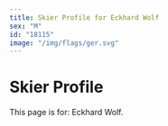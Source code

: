 ```yaml
---
title: Skier Profile for Eckhard Wolf
sex: "M"
id: "18115"
image: "/img/flags/ger.svg" 
---
```


# Skier Profile

This page is for: Eckhard Wolf.
    